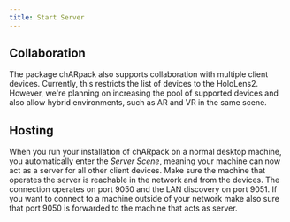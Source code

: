 ```yaml
---
title: Start Server
---
```


## Collaboration
The package chARpack also supports collaboration with multiple client devices.
Currently, this restricts the list of devices to the HoloLens2.
However, we're planning on increasing the pool of supported devices and also allow hybrid environments, such as AR and VR in the same scene.

## Hosting
When you run your installation of chARpack on a normal desktop machine, you automatically enter the *Server Scene*, meaning your machine can now act as a server for all other client devices.
Make sure the machine that operates the server is reachable in the network and from the devices.
The connection operates on port 9050 and the LAN discovery on port 9051.
If you want to connect to a machine outside of your network make also sure that port 9050 is forwarded to the machine that acts as server.
